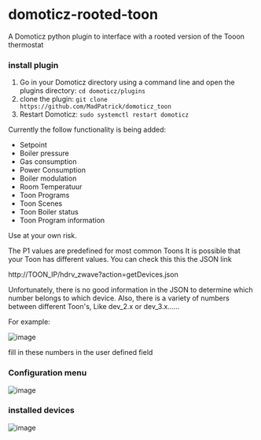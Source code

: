 # domoticz-rooted-toon

A Domoticz python plugin to interface with a rooted version of the Tooon thermostat


### install plugin
1. Go in your Domoticz directory using a command line and open the plugins directory:
 ```cd domoticz/plugins```
2. clone the plugin:
 ```git clone https://github.com/MadPatrick/domoticz_toon```
2. Restart Domoticz:
 ```sudo systemctl restart domoticz```
 
 
Currently the follow functionality is being added:
- Setpoint
- Boiler pressure
- Gas consumption
- Power Consumption
- Boiler modulation
- Room Temperatuur
- Toon Programs
- Toon Scenes
- Toon Boiler status
- Toon Program information

Use at your own risk.

The P1 values are predefined for most common Toons
It is possible that your Toon has different values. 
You can check this this the JSON link

http://TOON_IP/hdrv_zwave?action=getDevices.json
 
Unfortunately, there is no good information in the JSON to determine which number belongs to which device.
Also, there is a variety of numbers between different Toon's, Like dev_2.x or dev_3.x...... 

For example:

![image](https://user-images.githubusercontent.com/81873830/213293139-d16d9b03-c5a0-42b1-aec7-0e523836afeb.png)



fill in these numbers in the user defined field
### Configuration menu
![image](https://user-images.githubusercontent.com/81873830/210851309-c88fa5ff-684c-460d-929e-6c6ab5253c4c.png)

### installed devices
![image](https://user-images.githubusercontent.com/81873830/210851429-d6085416-cc71-4519-8603-94d8226793e3.png)

